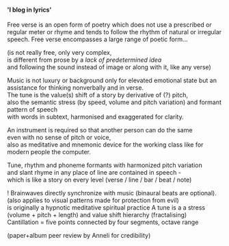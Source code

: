 #### 'I blog in lyrics'

Free verse is an open form of poetry which does not use a prescribed or regular meter 
or rhyme and tends to follow the rhythm of natural or irregular speech. 
Free verse encompasses a large range of poetic form...

(is not really free, only very complex,  
is different from prose by a _lack of predetermined idea_  
and following the sound instead of image or along with it, like any verse)  

Music is not luxury or background only for elevated emotional state
but an assistance for thinking nonverbally and in verse.  
The tune is the value(s) shift of a story by derivative of (?) pitch,  
also the semantic stress (by speed, volume and pitch variation) and formant pattern of speech   
with words in subtext, harmonised and exaggerated for clarity.  

An instrument is required so that another person can do the same  
even with no sense of pitch or voice,  
also as meditative and mnemonic device for the working class 
like for modern people the computer.  
  
Tune, rhythm and phoneme formants with harmonized pitch variation  
and slant rhyme in any place of line are contained in speech -  
which is like a story on every level (verse / line / bar / beat / note)  

! Brainwaves directly synchronize with music (binaural beats are optional).  
  (also applies to visual patterns made for protection from evil)  
  is originally a hypnotic meditative spiritual practice
  A tune is a a stress (volume + pitch + length) and value shift hierarchy (fractalising)  
  Cantillation = five points connected by four segments, octave range  
  
(paper+album peer review by Anneli for credibility)  
  
